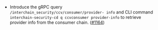 - Introduce the gRPC query `/interchain_security/ccv/consumer/provider-
  info` and CLI command `interchain-security-cd q ccvconsumer
  provider-info` to retrieve provider info from the consumer chain.
  ([\#1164](https://github.com/cosmos/interchain-security/pull/1164))